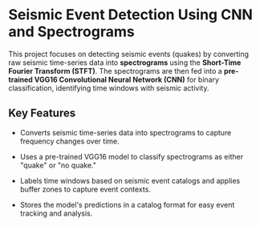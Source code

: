 # Seismic Event Detection Using CNN and Spectrograms

This project focuses on detecting seismic events (quakes) by converting raw seismic time-series data into **spectrograms** using the **Short-Time Fourier Transform (STFT)**. The spectrograms are then fed into a **pre-trained VGG16 Convolutional Neural Network (CNN)** for binary classification, identifying time windows with seismic activity.

## Key Features

  - Converts seismic time-series data into spectrograms to capture frequency changes over time.
  
  - Uses a pre-trained VGG16 model to classify spectrograms as either "quake" or "no quake."
  
  - Labels time windows based on seismic event catalogs and applies buffer zones to capture event contexts.
  
  - Stores the model's predictions in a catalog format for easy event tracking and analysis.
